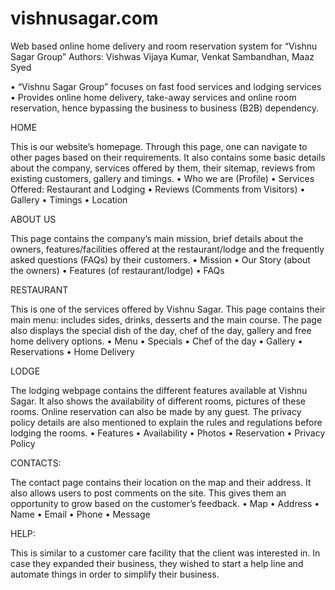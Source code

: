 # vishnusagar.com
Web based online home delivery and room reservation system for “Vishnu Sagar Group”
Authors: Vishwas Vijaya Kumar, Venkat Sambandhan, Maaz Syed

• “Vishnu Sagar Group” focuses on fast food services and lodging services
• Provides online home delivery, take-away services and online room reservation, hence bypassing the business to business (B2B) dependency.


HOME

This is our website’s homepage. Through this page, one can navigate to other pages based on their requirements.  It also contains some basic details about the company, services offered by them, their sitemap, reviews from existing customers, gallery and timings.
•	Who we are (Profile)
•	Services Offered: Restaurant and Lodging
•	Reviews (Comments from Visitors)
•	Gallery
•	Timings
•	Location


ABOUT US

This page contains the company’s main mission, brief details about the owners, features/facilities offered at the restaurant/lodge and the frequently asked questions (FAQs) by their customers.
•	Mission
•	Our Story (about the owners)
•	Features (of restaurant/lodge)
•	FAQs


RESTAURANT

This is one of the services offered by Vishnu Sagar. This page contains their main menu: includes sides, drinks, desserts and the main course. The page also displays the special dish of the day, chef of the day, gallery and free home delivery options.
•	Menu
•	Specials
•	Chef of the day
•	Gallery
•	Reservations
•	Home Delivery


LODGE

The lodging webpage contains the different features available at Vishnu Sagar. It also shows the availability of different rooms, pictures of these rooms. Online reservation can also be made by any guest. The privacy policy details are also mentioned to explain the rules and regulations before lodging the rooms.
•	Features
•	Availability
•	Photos
•	Reservation
•	Privacy Policy


CONTACTS:

The contact page contains their location on the map and their address. It also allows users to post comments on the site. This gives them an opportunity to grow based on the customer’s feedback.
•	Map
•	Address
•	Name
•	Email
•	Phone
•	Message

HELP:

This is similar to a customer care facility that the client was interested in. In case they expanded their business, they wished to start a help line and automate things in order to simplify their business.
